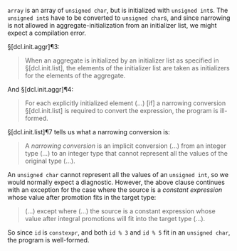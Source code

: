 `array` is an array of `unsigned char`, but is initialized with `unsigned int`s. The `unsigned int`s have to be converted to `unsigned char`s, and since narrowing is not allowed in aggregate-initialization from an initializer list, we might expect a compilation error.

§[dcl.init.aggr]¶3:

> When an aggregate is initialized by an initializer list as specified in §[dcl.init.list], the elements of the initializer list are taken as initializers for the elements of the aggregate.

And §[dcl.init.aggr]¶4:

> For each explicitly initialized element (...) [if] a narrowing conversion §[dcl.init.list] is required to convert the expression, the program is ill-formed.

§[dcl.init.list]¶7 tells us what a narrowing conversion is:

> A *narrowing conversion* is an implicit conversion (...) from an integer type (...) to an integer type that cannot represent all the values of the original type (...).

An `unsigned char` cannot represent all the values of an `unsigned int`, so we would normally expect a diagnostic. However, the above clause continues with an exception for the case where the source is a *constant expression* whose value after promotion fits in the target type:

> (...) except where (...) the source is a constant expression whose value after integral promotions will fit into the target type (...).

So since `id` is `constexpr`, and both `id % 3` and `id % 5` fit in an `unsigned char`, the program is well-formed.